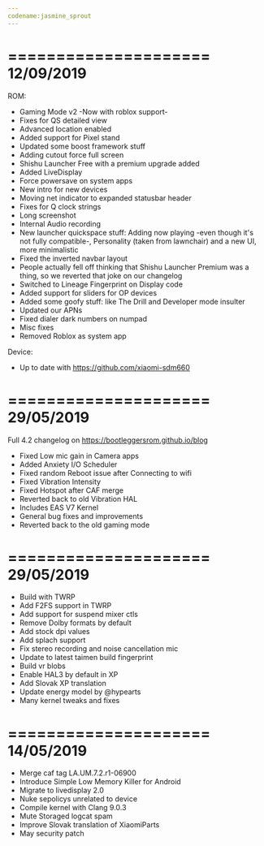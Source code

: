 ```yaml
---
codename:jasmine_sprout
---
```


=====================
    12/09/2019
=====================
ROM:
* Gaming Mode v2 -Now with roblox support-
* Fixes for QS detailed view
* Advanced location enabled
* Added support for Pixel stand
* Updated some boost framework stuff
* Adding cutout force full screen
* Shishu Launcher Free with a premium upgrade added
* Added LiveDisplay
* Force powersave on system apps
* New intro for new devices
* Moving net indicator to expanded statusbar header
* Fixes for Q clock strings
* Long screenshot
* Internal Audio recording
* New launcher quickspace stuff: Adding now playing -even though it's not fully compatible-, Personality (taken from lawnchair) and a new UI, more minimalistic
* Fixed the inverted navbar layout
* People actually fell off thinking that Shishu Launcher Premium was a thing, so we reverted that joke on our changelog
* Switched to Lineage Fingerprint on Display code
* Added support for sliders for OP devices
* Added some goofy stuff: like The Drill and Developer mode insulter
* Updated our APNs
* Fixed dialer dark numbers on numpad
* Misc fixes
* Removed Roblox as system app

Device:
* Up to date with https://github.com/xiaomi-sdm660

=====================
    29/05/2019
=====================
Full 4.2 changelog on https://bootleggersrom.github.io/blog

- Fixed Low mic gain in Camera apps
- Added Anxiety I/O Scheduler
- Fixed random Reboot issue after Connecting to wifi
- Fixed Vibration Intensity
- Fixed Hotspot after CAF merge
- Reverted back to old Vibration HAL
- Includes EAS V7 Kernel
- General bug fixes and improvements
- Reverted back to the old gaming mode

=====================
    29/05/2019
=====================
- Build with TWRP
- Add F2FS support in TWRP
- Add support for suspend mixer ctls
- Remove Dolby formats by default
- Add stock dpi values
- Add splach support
- Fix stereo recording and noise cancellation mic
- Update to latest taimen build fingerprint
- Build vr blobs
- Enable HAL3 by default in XP
- Add Slovak XP translation
- Update energy model by @hypearts
- Many kernel tweaks and fixes

=====================
    14/05/2019
=====================
- Merge caf tag LA.UM.7.2.r1-06900
- Introduce Simple Low Memory Killer for Android
- Migrate to livedisplay 2.0
- Nuke sepolicys unrelated to device
- Compile kernel with Clang 9.0.3
- Mute Storaged logcat spam
- Improve Slovak translation of XiaomiParts
- May security patch
